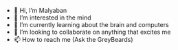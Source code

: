 - 👋 Hi, I’m Malyaban
- 👀 I’m interested in the mind
- 🌱 I’m currently learning about the brain and computers
- 💞️ I’m looking to collaborate on anything that excites me
- 📫 How to reach me (Ask the GreyBeards)

<!---
dovahkiin1995/dovahkiin1995 is a ✨ special ✨ repository because its `README.md` (this file) appears on your GitHub profile.
You can click the Preview link to take a look at your changes.
--->
